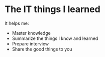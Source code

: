 # The IT things I learned




It helps me:

* Master knowledge
* Summarize the things I know and learned
* Prepare interview
* Share the good things to you

